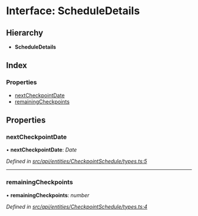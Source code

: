 # Interface: ScheduleDetails

## Hierarchy

* **ScheduleDetails**

## Index

### Properties

* [nextCheckpointDate](scheduledetails.md#nextcheckpointdate)
* [remainingCheckpoints](scheduledetails.md#remainingcheckpoints)

## Properties

###  nextCheckpointDate

• **nextCheckpointDate**: *Date*

*Defined in [src/api/entities/CheckpointSchedule/types.ts:5](https://github.com/PolymathNetwork/polymesh-sdk/blob/2a4e4111/src/api/entities/CheckpointSchedule/types.ts#L5)*

___

###  remainingCheckpoints

• **remainingCheckpoints**: *number*

*Defined in [src/api/entities/CheckpointSchedule/types.ts:4](https://github.com/PolymathNetwork/polymesh-sdk/blob/2a4e4111/src/api/entities/CheckpointSchedule/types.ts#L4)*
